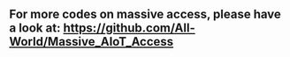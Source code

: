 ## For more codes on massive access, please have a look at: https://github.com/All-World/Massive_AIoT_Access
